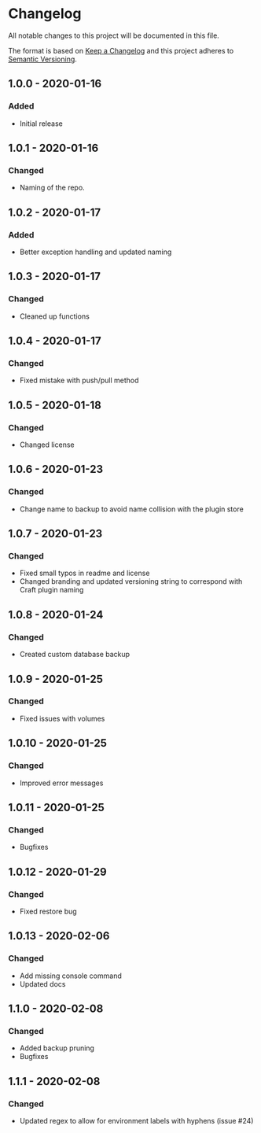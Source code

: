 # Changelog

All notable changes to this project will be documented in this file.

The format is based on [Keep a Changelog](http://keepachangelog.com/) and this project adheres to [Semantic Versioning](http://semver.org/).

## 1.0.0 - 2020-01-16

### Added

- Initial release

## 1.0.1 - 2020-01-16

### Changed

- Naming of the repo.

## 1.0.2 - 2020-01-17

### Added

- Better exception handling and updated naming

## 1.0.3 - 2020-01-17

### Changed

- Cleaned up functions

## 1.0.4 - 2020-01-17

### Changed

- Fixed mistake with push/pull method

## 1.0.5 - 2020-01-18

### Changed

- Changed license

## 1.0.6 - 2020-01-23

### Changed

- Change name to backup to avoid name collision with the plugin store

## 1.0.7 - 2020-01-23

### Changed

- Fixed small typos in readme and license
- Changed branding and updated versioning string to correspond with Craft plugin naming

## 1.0.8 - 2020-01-24

### Changed

- Created custom database backup

## 1.0.9 - 2020-01-25

### Changed

- Fixed issues with volumes

## 1.0.10 - 2020-01-25

### Changed

- Improved error messages

## 1.0.11 - 2020-01-25

### Changed

- Bugfixes

## 1.0.12 - 2020-01-29

### Changed

- Fixed restore bug

## 1.0.13 - 2020-02-06

### Changed

- Add missing console command
- Updated docs

## 1.1.0 - 2020-02-08

### Changed

- Added backup pruning
- Bugfixes

## 1.1.1 - 2020-02-08

### Changed

- Updated regex to allow for environment labels with hyphens (issue #24)
